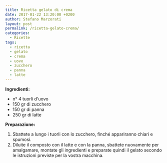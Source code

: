 ```yaml
---
title: Ricetta gelato di crema
date: 2017-01-22 13:20:00 +0200
author: Stefano Marzorati
layout: post
permalink: /ricetta-gelato-crema/
categories:
  - Ricette
tags:
  - ricetta
  - gelato
  - crema
  - uovo
  - zucchero
  - panna
  - latte
---
```

**Ingredienti:**   

  - n° 4 tuorli d'uovo
  - 150 gr di zucchero
  - 150 gr di panna
  - 250 gr di latte
  
**Preparazione:**   
  
1. Sbattete a lungo i tuorli con lo zucchero, finché appariranno chiari e spumosi.   
2. Diluite il composto con il latte e con la panna, sbattete nuovamente per amalgamare, montate gli ingredienti e preparate quindi il gelato secondo le istruzioni previste per la vostra macchina.   
